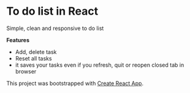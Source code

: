 # To do list in React
Simple, clean and responsive to do list

**Features**
 * Add, delete task
 * Reset all tasks
 * it saves your tasks even if you refresh, quit or reopen closed tab in browser


This project was bootstrapped with [Create React App](https://github.com/facebook/create-react-app).
